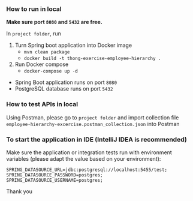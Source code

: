 ### How to run in local
**Make sure port `8080` and `5432` are free.**

In `project folder`, run
1. Turn Spring boot application into Docker image
   - `mvn clean package`
   - `docker build -t thong-exercise-employee-hierarchy .`
2. Run Docker compose 
   - `docker-compose up -d`

- Spring Boot application runs on port `8080`
- PostgreSQL database runs on port `5432`

### How to test APIs in local
Using Postman, please go to `project folder` and import collection file `employee-hierarchy-excercise.postman_collection.json` into Postman

### To start the application in IDE (IntelliJ IDEA is recommended)
Make sure the application or integration tests run with environment variables (please adapt the value based on your environment):
```
SPRING_DATASOURCE_URL=jdbc:postgresql://localhost:5455/test;
SPRING_DATASOURCE_PASSWORD=postgres;
SPRING_DATASOURCE_USERNAME=postgres;
```

Thank you